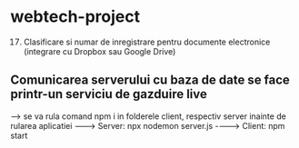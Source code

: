 # webtech-project
17.	Clasificare si numar de inregistrare pentru documente electronice (integrare cu Dropbox sau Google Drive)

## Comunicarea serverului cu baza de date se face printr-un serviciu de gazduire live
 --> se va rula comand npm i in folderele client, respectiv server inainte de rularea aplicatiei
 ---> Server: npx nodemon server.js
 ----> Client: npm start
